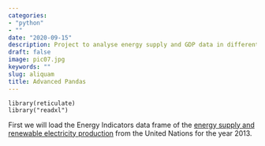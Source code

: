 ```yaml
---
categories:
- "python"
- ""
date: "2020-09-15"
description: Project to analyse energy supply and GDP data in different countries
draft: false
image: pic07.jpg
keywords: ""
slug: aliquam
title: Advanced Pandas
---
```


```{r}
library(reticulate)
library("readxl")
```

First we will load the Energy Indicators data frame of the [energy supply and renewable electricity production](https://wfvvjvoqmcoaadnahbleeb.coursera-apps.org/notebooks/Energy%20Indicators.xls) from the United Nations for the year 2013.










  